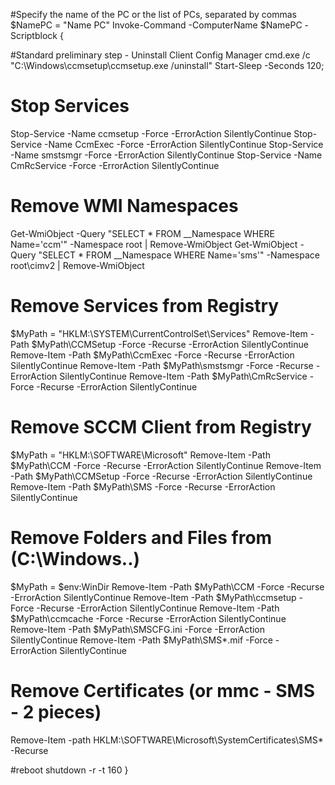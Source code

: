 #Specify the name of the PC or the list of PCs, separated by commas
$NamePC = "Name PC"
Invoke-Command -ComputerName $NamePC -Scriptblock {

#Standard preliminary step - Uninstall Client Config Manager
 cmd.exe /c "C:\Windows\ccmsetup\ccmsetup.exe /uninstall"
 Start-Sleep -Seconds 120; 

 # Stop Services 
 Stop-Service -Name ccmsetup -Force -ErrorAction SilentlyContinue 
 Stop-Service -Name CcmExec -Force -ErrorAction SilentlyContinue
 Stop-Service -Name smstsmgr -Force -ErrorAction SilentlyContinue
 Stop-Service -Name CmRcService -Force -ErrorAction SilentlyContinue
 # Remove WMI Namespaces 
 Get-WmiObject -Query "SELECT * FROM __Namespace WHERE Name='ccm'" -Namespace root | Remove-WmiObject 
 Get-WmiObject -Query "SELECT * FROM __Namespace WHERE Name='sms'" -Namespace root\cimv2 | Remove-WmiObject 
 # Remove Services from Registry 
 $MyPath = "HKLM:\SYSTEM\CurrentControlSet\Services" 
 Remove-Item -Path $MyPath\CCMSetup -Force -Recurse -ErrorAction SilentlyContinue 
 Remove-Item -Path $MyPath\CcmExec -Force -Recurse -ErrorAction SilentlyContinue 
 Remove-Item -Path $MyPath\smstsmgr -Force -Recurse -ErrorAction SilentlyContinue 
 Remove-Item -Path $MyPath\CmRcService -Force -Recurse -ErrorAction SilentlyContinue 
 # Remove SCCM Client from Registry 
 $MyPath = "HKLM:\SOFTWARE\Microsoft" 
 Remove-Item -Path $MyPath\CCM -Force -Recurse -ErrorAction SilentlyContinue 
 Remove-Item -Path $MyPath\CCMSetup -Force -Recurse -ErrorAction SilentlyContinue 
 Remove-Item -Path $MyPath\SMS -Force -Recurse -ErrorAction SilentlyContinue 
 # Remove Folders and Files from (C:\Windows\..)
 $MyPath = $env:WinDir 
 Remove-Item -Path $MyPath\CCM -Force -Recurse -ErrorAction SilentlyContinue 
 Remove-Item -Path $MyPath\ccmsetup -Force -Recurse -ErrorAction SilentlyContinue 
 Remove-Item -Path $MyPath\ccmcache -Force -Recurse -ErrorAction SilentlyContinue 
 Remove-Item -Path $MyPath\SMSCFG.ini -Force -ErrorAction SilentlyContinue 
 Remove-Item -Path $MyPath\SMS*.mif -Force -ErrorAction SilentlyContinue
 # Remove Certificates (or mmc - SMS - 2 pieces)
 Remove-Item -path HKLM:\SOFTWARE\Microsoft\SystemCertificates\SMS\* -Recurse

#reboot
shutdown -r -t 160
}

